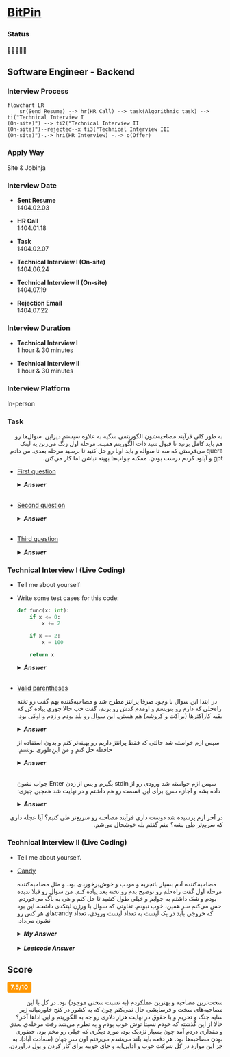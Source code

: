 # [BitPin](https://bitpin.ir/)

### Status
#### 📜📞🔧❌📝

## Software Engineer - Backend

### Interview Process
```mermaid
flowchart LR
    sr(Send Resume) --> hr(HR Call) --> task(Algorithmic task) --> ti("Technical Interview I
(On-site)") --> ti2("Technical Interview II
(On-site)")--rejected--x ti3("Technical Interview III
(On-site)")-.-> hri(HR Interview) -.-> o(Offer)
```

### Apply Way
Site & Jobinja

### Interview Date

- **Sent Resume**<br />1404.02.03

- **HR Call**<br />1404.01.18

- **Task** <br />1404.02.07

- **Technical Interview I (On-site)**<br />1404.06.24

- **Technical Interview II (On-site)**<br />1404.07.19

- **Rejection Email**<br />1404.07.22

### Interview Duration

- **Technical Interview I**<br />1 hour & 30 minutes

- **Technical Interview II**<br />1 hour & 30 minutes

### Interview Platform
In-person

### Task

<p dir="rtl">
به طور کلی فرآیند مصاحبه‌شون الگوریتمی سگیه به علاوه سیستم دیزاین. سوال‌ها رو هم باید کامل بزنید تا قبول شید ذات الگوریتم همینه.
مرحله اول زنگ می‌زنن یه لینک quera می‌فرستن که سه تا سواله و باید اونا رو حل کنید تا برسید مرحله بعدی. من دادم gpt و آپلود کردم درست بودن. ممکنه جواب‌ها بهینه نباشن اما کار می‌کنن.
</p>



- [First question](./a.pdf)
    <details>
    <summary style="font-size:14px"><b><em>Answer</em></b></summary>
    <div style="border:2px dashed #4a5568; padding:12px; border-radius:6px; margin-top:8px;  background-color: rgba(74,85,104,0.15);">

    ```python
    in_put = str(input())
    res = in_put.split()
    print(len(res[len(res) - 1]))
    ```
    </div>
    </details>
    <br/ >
- [Second question](./b.pdf)
    <details>
    <summary style="font-size:14px"><b><em>Answer</em></b></summary>
    <div style="border:2px dashed #4a5568; padding:12px; border-radius:6px; margin-top:8px;  background-color: rgba(74,85,104,0.15);">

    ```python
    def check_2sum(nums: list, k: int) -> tuple | int:
        map_ = {}
        for i in range(len(nums)):
            map_[nums[i]] = i

        for i in range(len(nums)):
            target = k - nums[i]
            if target in map_ and map_[target] != i:
                return i + 1, map_[target] + 1

        return -1


    n, target = map(int, input().split())
    nums = list(map(int, input().split()))
    res = check_2sum(nums, target)

    if res == -1:
        print(res)
    else:
        print(*res)
    ```
    </div>
    </details>
    <br/ >
- [Third question](./c.pdf)
    <details>
    <summary style="font-size:14px"><b><em>Answer</em></b></summary>
    <div style="border:2px dashed #4a5568; padding:12px; border-radius:6px; margin-top:8px;  background-color: rgba(74,85,104,0.15);">

    ```python
    def longest_palindromic_subsequence(s: str) -> int:
    n = len(s)
    dp = [[0] * n for _ in range(n)]

    for i in range(n):
        dp[i][i] = 1

    for length in range(2, n + 1):
        for i in range(n - length + 1):
            j = i + length - 1
            if s[i] == s[j]:
                if length == 2:
                    dp[i][j] = 2
                else:
                    dp[i][j] = dp[i + 1][j - 1] + 2
            else:
                dp[i][j] = max(dp[i + 1][j], dp[i][j - 1])

    return dp[0][n - 1]

    print(longest_palindromic_subsequence(input()))  # Output: 3 # Output: 5
    ```
    </div>
    </details>

### Technical Interview I (Live Coding)

- Tell me about yourself

- Write some test cases for this code:

    ```python
    def func(x: int):
        if x <= 0: 
            x += 2

        if x == 2:
            x = 100

        return x
    ```

    <details>
    <summary style="font-size:14px"><b><em>Answer</em></b></summary>
    <div style="border:2px dashed #4a5568; padding:12px; border-radius:6px; margin-top:8px;  background-color: rgba(74,85,104,0.15);">

    | Input | Explanation                              | Expected Output |
    | :---- | :--------------------------------------- | :-------------- |
    | `-3`  | `-3 + 2 = -1`                            | `-1`            |
    | `-2`  | `-2 + 2 = 0`                             | `0`             |
    | `-1`  | `-1 + 2 = 1`                             | `1`             |
    | `0`   | `0 + 2 = 2 → x == 2 → 100`               | `100`           |
    | `1`   | no change                                | `1`             |
    | `2`   | `x == 2 → 100`                           | `100`           |
    | `3`   | no change                                | `3`             |
    </div>
    </details>
    <br />

- [Valid parentheses](https://leetcode.com/problems/valid-parentheses/description/)

    <p dir="rtl">
    در ابتدا این سوال با وجود صرفا پرانتز مطرح شد و مصاحبه‌کننده بهم گفت رو تخته راه‌حلی که دارم رو بنویسم و اومدم کدش رو بزنم، گفت خب حالا جوری پیاده کن که بقیه کاراکترها (براکت و کروشه) هم هستن.
    این سوال رو بلد بودم و زدم و اوکی بود.
    </p>

    <details>
    <summary style="font-size:14px"><b><em>Answer</em></b></summary>
    <div style="border:2px dashed #4a5568; padding:12px; border-radius:6px; margin-top:8px;  background-color: rgba(74,85,104,0.15);">

    ```python
    def check_braces(args: str)-> bool:
        dic = {'(':')', '[':']', '{':'}'}
        stack = []
        for s in args:
            if s in dic:
                stack.append(s)
            elif stack == [] or dic[stack.pop()] != s:
                return False
        return stack == []
    ```
    </div>
    </details>

    <p dir="rtl">
    سپس ازم خواسته شد حالتی که فقط پرانتز داریم رو بهینه‌تر کنم و بدون استفاده از حافظه حل کنم و من این‌طوری نوشتم:
    </p>

    <details>
    <summary style="font-size:14px"><b><em>Answer</em></b></summary>
    <div style="border:2px dashed #4a5568; padding:12px; border-radius:6px; margin-top:8px;  background-color: rgba(74,85,104,0.15);">

    ```python
    def check_braces2(args: str)-> bool:
        counter = 0
        for s in args:
            if s == '(':
                counter += 1
            else:
                if counter == 0:
                    return False
                counter -= 1
        return counter == 0
    ```
    </div>
    </details>
    <br />

    <p dir="rtl">
    سپس ازم خواسته شد ورودی رو از stdin بگیرم و پس از زدن Enter جواب نشون داده بشه و اجازه سرچ برای این قسمت رو هم داشتم و در نهایت شد همچین چیزی:
    </p>

    <details>
    <summary style="font-size:14px"><b><em>Answer</em></b></summary>
    <div style="border:2px dashed #4a5568; padding:12px; border-radius:6px; margin-top:8px;  background-color: rgba(74,85,104,0.15);">

    ```python
    from sys import stdin

    def check_braces(args: str)-> bool:
            dic = {'(':')', '[':']', '{':'}'}
            stack = []
            for s in args:
                if s in dic:
                    stack.append(s)
                elif stack == [] or dic[stack.pop()] != s:
                    return False
            return stack == []


    def check_braces2(args: str)-> bool:
        counter = 0
        for s in args:
            if s == '(':
                counter += 1
            else:
                if counter == 0:
                    return False
                counter -=1
        return counter == 0


    def process():
        for line in stdin:
            print(check_braces(line.strip()))

    def process2():
        for line in stdin:
            print(check_braces2(line.strip()))

    # process()
    process2()
    ```
    </div>
    </details>


<p dir="rtl">
در آخر ازم پرسیده شد دوست داری فرآیند مصاحبه رو سریع‌تر طی کنیم؟ آیا عجله داری  که سریع‌تر طی بشه؟ منم گفتم بله خوشحال می‌شم.
</p>

### Technical Interview II (Live Coding)

- Tell me about yourself.

- [Candy](https://leetcode.com/problems/candy/description/)

    <p dir="rtl">
    مصاحبه‌کننده آدم بسیار باتجربه و مودب و خوش‌برخوردی بود. و مثل مصاحبه‌کننده مرحله اول گفت راه‌حلم رو توضیح بدم رو تخته بعد پیاده کنم. من سوال رو قبلا ندیده بودم و شک داشتم به جوابم و خیلی طول  کشید تا حل کنم و هی به باگ می‌خوردم. حس می‌کنم سر همین، خوب نبودم.
    تفاوتی که سوال با ورژن لیتکدی داشت، این بود که خروجی باید در یک لیست به تعداد لیست ورودی، تعداد candyهای هر کس رو نشون می‌داد.
    </p>

    <details>
    <summary style="font-size:14px"><b><em>My Answer</em></b></summary>
    <div style="border:2px dashed #4a5568; padding:12px; border-radius:6px; margin-top:8px;  background-color: rgba(74,85,104,0.15);">

    ```python
    def student_gift(nums: list):
        ans = [1] * len(nums)
        for i in range(len(nums)):
            for i in range(1, len(nums)):
                if nums[i] > nums[i - 1]:
                    if ans[i] > ans[i -1]:
                        continue
                    else:
                        ans[i]+= 1
                elif nums[i] < nums[i-1]:
                    if ans[i] < ans[i -1]:
                        continue
                    else:
                        ans[i-1]+=1

            for i in range(len(nums) - 1, 0, -1):
                if nums[i] > nums[i - 1]:
                    if ans[i] > ans[i -1]:
                        continue
                    else:
                        ans[i]+= 1
                elif nums[i] < nums[i-1]:
                    if ans[i] < ans[i -1]:
                        continue
                    else:
                        ans[i-1]+=1

        return ans


    students = [18, 14, 10,20]
    students2 = [i for i in range(1, 15)]
    students2.reverse()
    print("test case 1: ", students)
    result = student_gift(students)
    print("answer: ", result)
    print("test case 2: ", students2)
    result = student_gift(students2)
    print("answer: ", result)
    ```

    <p dir="rtl">
    خودم با این کد حال نکردم. قشنگ انگار رو دراگ زده شده.
    </p>

    </div>
    </details>

    <br />
    <details>
    <summary style="font-size:14px"><b><em>Leetcode Answer</em></b></summary>
    <div style="border:2px dashed #4a5568; padding:12px; border-radius:6px; margin-top:8px;  background-color: rgba(74,85,104,0.15);">

    ```python
    def candy(self, ratings):
        n = len(ratings)
        cnt = 0
        candies = [1] * n
        for i in range(1, n):
            if ratings[i] > ratings[i - 1]:
                candies[i] = candies[i - 1] + 1
        for i in range(n - 1, 0, -1):
            if ratings[i - 1] > ratings[i]:
                candies[i - 1] = max(candies[i] + 1, candies[i - 1])
            cnt += candies[i - 1]
        return cnt + candies[n - 1]
    ```

    [link](https://leetcode.com/problems/candy/solutions/6802500/double-pass-greedy-with-images-example-walkthrough-c-python-java/)
    </div>
    </details>


## Score
<h4><mark style="background-color:#ff9800; color:#ffffff; padding:4px 8px; border-radius:4px">7.5/10</mark></h4>

<p dir="rtl">
سخت‌ترین مصاحبه و بهترین عملکردم (به نسبت سختی موجود) بود. در کل با این مصاحبه‌های سخت و فرسایشی حال نمی‌کنم چون که یه کشور در کنج خاورمیانه زیر سایه جنگ و تحریم و با حقوق در نهایت هزار دلاری رو چه به الگوریتم و این اداها آخر؟ حالا از این گذشته که خودم نسبتا توش خوب بودم و به نظرم می‌شد رفت مرحله‌ی بعدی و مقداری دردم آمد چون بسیار نزدیک بود، مورد دیگری که خیلی رو مخم بود، حضوری بودن مصاحبه‌ها بود. هر دفعه باید بلند می‌شدم می‌رفتم اون سر جهان (سعادت آباد). به جز این موارد در کل شرکت خوب و ادایی‌ایه و جای خوبیه برای کار کردن و پول درآوردن.
</p>


